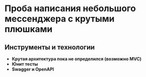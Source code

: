 # Проба написания небольшого мессенджера с крутыми плюшками
## Инструменты и технологии
* __Крутая архитектура пока не определился (возможно MVC)__
* __Юнит тесты__
* __Swagger и OpenAPI__